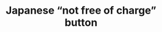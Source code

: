 ---
layout: smileys&emotion
title: Japanese “not free of charge” button
emoji: japanese_not_free_of_charge_button
permalink: 🈶.html
image: assets/img/3moji/japanese_not_free_of_charge_button.png
---